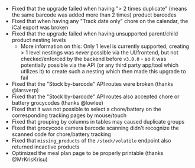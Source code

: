 - Fixed that the upgrade failed when having "> 2 times duplicate" (means the same barcode was added more than 2 times) product barcodes
- Fixed that when having any "Track date only" chore on the calendar, the iCal export was broken
- Fixed that the upgrade failed when having unsupported parent/child product nesting levels
  - More information on this: Only 1 level is currently supported; creating > 1 level nestings was _never_ possible via the UI/frontend, but not checked/enforced by the backend before `v3.0.0` - so it was potentially possible via the API (or any third party app/tool which utilizes it) to create such a nesting which then made this upgrade to fail
- Fixed that the "Stock by-barcode" API routes were broken (thanks @larsverp)
- Fixed that the "Stock by-barcode" API routes also accepted chore or battery grocycodes (thanks @lowlee)
- Fixed that it was not possible to select a chore/battery on the corresponding tracking pages by mouse/touch
- Fixed that grouping by columns in tables may caused duplicate groups
- Fixed that grocycode camera barcode scanning didn't recognize the scanned code for chore/battery tracking
- Fixed that `missing_products` of the `/stock/volatile` endpoint also returned incactive products
- Optimized the meal plan page to be properly printable (thanks @MrKrisKrisu)
